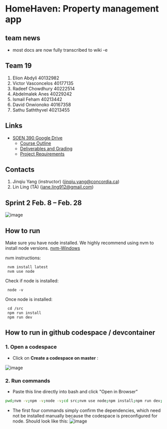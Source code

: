 # HomeHaven: Property management app
## team news
- most docs are now fully transcribed to wiki -e
## Team 19
1. Elion Abdyli 40132982
2. Victor Vasconcelos 40177135
3. Radeef Chowdhury 40222514
4. Abdelmalek Anes 40229242
5. Ismail Feham 40213442
6. David Onwionoko 40167358
7. Sathu Saththyvel 40213455
 
## Links
- [SOEN 390 Google Drive](https://drive.google.com/drive/folders/1UrwfrUmaNqxqVCMdI1RWLp4WYBVw7_mi)
  - [Course Outline](https://docs.google.com/document/d/1l3Pc1C1YPxkmH9uFEecZWnO7ghKCld0WNWr1l6U9lTU/edit#heading=h.kh3mzq36m2tq)
  - [Deliverables and Grading](https://docs.google.com/document/d/1pNgs-KF8Gty3bsb18cZp-ViPeMvHC4ClPTbyeYJpGe0/edit)
  - [Project Requirements](https://docs.google.com/document/d/1S5T1pfVMYwE4qtC5AVx7F9Io-NcoOF7YHvz_a1Ji0iM/edit#heading=h.srflnlyco13t)

## Contacts
1. Jinqiu Yang (instructor) (jinqiu.yang@concordia.ca)
2. Lin Ling (TA) (jane.ling912@gmail.com)

## Sprint 2 Feb. 8 – Feb. 28

![image](https://github.com/radeefchowdhury/mini_capstone/assets/53652464/dd479d12-d985-4e60-b50e-cafb50d5460a)

## How to run

Make sure you have node installed. We highly recommend using nvm to install node versions. [nvm-Windows](https://github.com/coreybutler/nvm-windows/releases)

nvm instructions:
```
 nvm install latest
 nvm use node
```

Check if node is installed:
```
 node -v
```

Once node is installed:
```
 cd /src
 npm run install
 npm run dev
```

## How to run in github codespace / devcontainer

### 1. Open a codespace

 - Click on **Create a codespace on master** :

![image](https://github.com/radeefchowdhury/mini_capstone/assets/53652464/31aa84e7-28b2-42db-878b-2a4d8136b739)

### 2. Run commands
 - Paste this line directly into bash and click "Open in Browser"

```bash
pwd;nvm -v;npm -v;node -v;cd src;nvm use node;npm install;npm run dev;

```
 - The first four commands simply confirm the dependencies, which need not be installed manually because the codespace is preconfigured for node.
Should look like this:
![image](https://github.com/radeefchowdhury/mini_capstone/assets/53652464/5e72d805-1d00-4b27-8c75-b499607d698d)


